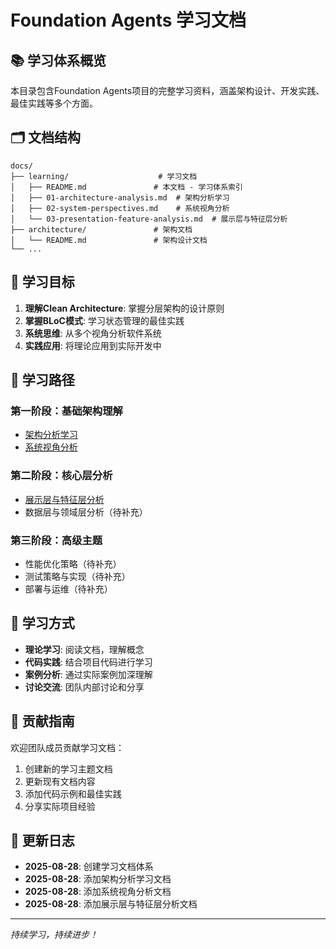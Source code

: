 # Foundation Agents 学习文档

## 📚 学习体系概览

本目录包含Foundation Agents项目的完整学习资料，涵盖架构设计、开发实践、最佳实践等多个方面。

## 🗂️ 文档结构

```
docs/
├── learning/                    # 学习文档
│   ├── README.md               # 本文档 - 学习体系索引
│   ├── 01-architecture-analysis.md  # 架构分析学习
│   ├── 02-system-perspectives.md    # 系统视角分析
│   └── 03-presentation-feature-analysis.md  # 展示层与特征层分析
├── architecture/               # 架构文档
│   └── README.md               # 架构设计文档
└── ...
```

## 🎯 学习目标

1. **理解Clean Architecture**: 掌握分层架构的设计原则
2. **掌握BLoC模式**: 学习状态管理的最佳实践
3. **系统思维**: 从多个视角分析软件系统
4. **实践应用**: 将理论应用到实际开发中

## 📖 学习路径

### 第一阶段：基础架构理解
- [架构分析学习](./01-architecture-analysis.md)
- [系统视角分析](./02-system-perspectives.md)

### 第二阶段：核心层分析
- [展示层与特征层分析](./03-presentation-feature-analysis.md)
- 数据层与领域层分析（待补充）

### 第三阶段：高级主题
- 性能优化策略（待补充）
- 测试策略与实现（待补充）
- 部署与运维（待补充）

## 🔄 学习方式

- **理论学习**: 阅读文档，理解概念
- **代码实践**: 结合项目代码进行学习
- **案例分析**: 通过实际案例加深理解
- **讨论交流**: 团队内部讨论和分享

## 📝 贡献指南

欢迎团队成员贡献学习文档：
1. 创建新的学习主题文档
2. 更新现有文档内容
3. 添加代码示例和最佳实践
4. 分享实际项目经验

## 📅 更新日志

- **2025-08-28**: 创建学习文档体系
- **2025-08-28**: 添加架构分析学习文档
- **2025-08-28**: 添加系统视角分析文档
- **2025-08-28**: 添加展示层与特征层分析文档

---

*持续学习，持续进步！*
